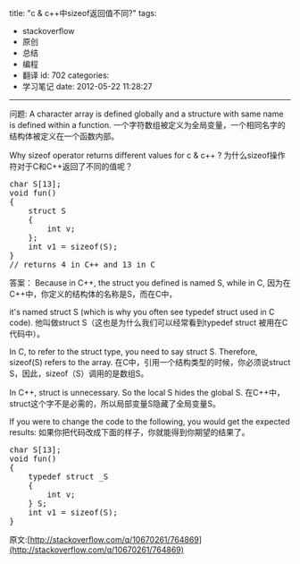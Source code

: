 title: "c & c++中sizeof返回值不同?"
tags:
  - stackoverflow
  - 原创
  - 总结
  - 编程
  - 翻译
id: 702
categories:
  - 学习笔记
date: 2012-05-22 11:28:27
---

问题:
A character array is defined globally and a structure with same name is defined within a function.
一个字符数组被定义为全局变量，一个相同名字的结构体被定义在一个函数内部。

Why sizeof operator returns different values for c &amp; c++ ?
为什么sizeof操作符对于C和C++返回了不同的值呢？
<pre lang="c">char S[13];
void fun()
{
    struct S
    {
        int v;
    };
    int v1 = sizeof(S);
}
// returns 4 in C++ and 13 in C</pre>
答案：
Because in C++, the struct you defined is named S, while in C, 
因为在C++中，你定义的结构体的名称是S，而在C中，

it's named struct S (which is why you often see typedef struct used in C code). 
他叫做struct S（这也是为什么我们可以经常看到typedef struct 被用在C代码中）。

In C, to refer to the struct type, you need to say struct S. Therefore, sizeof(S) refers to the array.
在C中，引用一个结构类型的时候，你必须说struct S，因此，sizeof（S）调用的是数组S。

In C++, struct is unnecessary. So the local S hides the global S.
在C++中，struct这个字不是必需的，所以局部变量S隐藏了全局变量S。

If you were to change the code to the following, you would get the expected results:
如果你把代码改成下面的样子，你就能得到你期望的结果了。
<pre lang="c">
char S[13];
void fun()
{
    typedef struct _S
    {
        int v;
    } S;
    int v1 = sizeof(S);
}
</pre>

原文:[http://stackoverflow.com/q/10670261/764869](http://stackoverflow.com/q/10670261/764869)
